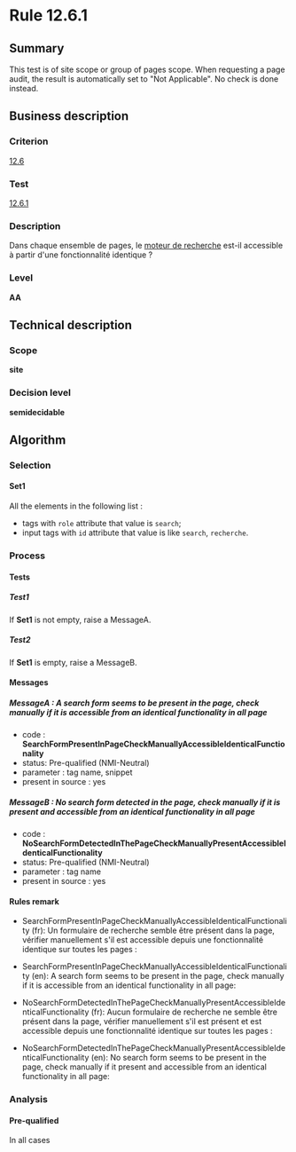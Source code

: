 # Rule 12.6.1

## Summary

This test is of site scope or group of pages scope. When requesting a page audit, the result is automatically set to "Not Applicable". No check is done instead.

## Business description

### Criterion

[12.6](http://references.modernisation.gouv.fr/referentiel-technique-0#crit-12-6)

### Test

[12.6.1](http://references.modernisation.gouv.fr/referentiel-technique-0#test-12-6-1)

### Description

Dans chaque ensemble de pages, le <a href="http://references.modernisation.gouv.fr/referentiel-technique-0#mMoteurRecherche">moteur de recherche</a> est-il accessible &agrave; partir d'une fonctionnalit&eacute; identique ?

### Level

**AA**

## Technical description

### Scope

**site**

### Decision level

**semidecidable**

## Algorithm

### Selection

#### Set1

All the elements in the following list :
 *  tags with `role` attribute that value is `search`;
 *  input tags with `id` attribute that value is like `search`, `recherche`.

### Process

#### Tests

##### Test1

If **Set1** is not empty, raise a MessageA.

##### Test2

If **Set1** is empty, raise a MessageB.

#### Messages

##### MessageA : A search form seems to be present in the page, check manually if it is accessible from an identical functionality in all page

-    code : **SearchFormPresentInPageCheckManuallyAccessibleIdenticalFunctionality** 
-    status: Pre-qualified (NMI-Neutral)
-    parameter : tag name, snippet
-    present in source : yes

##### MessageB : No search form detected in the page, check manually if it is present and accessible from an identical functionality in all page

-    code : **NoSearchFormDetectedInThePageCheckManuallyPresentAccessibleIdenticalFunctionality** 
-    status: Pre-qualified (NMI-Neutral)
-    parameter : tag name
-    present in source : yes

#### Rules remark

 * SearchFormPresentInPageCheckManuallyAccessibleIdenticalFunctionality (fr): Un formulaire de recherche semble &ecirc;tre pr&eacute;sent dans la page, v&eacute;rifier manuellement s'il est accessible depuis une fonctionnalit&eacute; identique sur toutes les pages :
 * SearchFormPresentInPageCheckManuallyAccessibleIdenticalFunctionality (en): A search form seems to be present in the page, check manually if it is accessible from an identical functionality in all page:

 * NoSearchFormDetectedInThePageCheckManuallyPresentAccessibleIdenticalFunctionality (fr): Aucun formulaire de recherche ne semble &ecirc;tre pr&eacute;sent dans la page, v&eacute;rifier manuellement s'il est pr&eacute;sent et est accessible depuis une fonctionnalit&eacute; identique sur toutes les pages :
 * NoSearchFormDetectedInThePageCheckManuallyPresentAccessibleIdenticalFunctionality (en): No search form seems to be present in the page, check manually if it present and accessible from an identical functionality in all page:

### Analysis

#### Pre-qualified

In all cases
